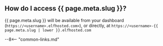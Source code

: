 ## How do I access {{ page.meta.slug }}?

{{ page.meta.slug }} will be available from your dashboard (`https://<username>.elfhosted.com>`), or directly, at `https://<username>-{{ page.meta.slug | lower }}.elfhosted.com`

--8<-- "common-links.md"